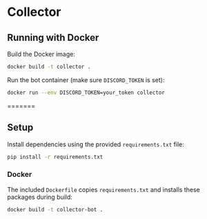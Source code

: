 # Collector

## Running with Docker

Build the Docker image:

```sh
docker build -t collector .
```

Run the bot container (make sure `DISCORD_TOKEN` is set):

```sh
docker run --env DISCORD_TOKEN=your_token collector
```
=======
## Setup

Install dependencies using the provided `requirements.txt` file:

```bash
pip install -r requirements.txt
```

### Docker

The included `Dockerfile` copies `requirements.txt` and installs these packages during build:

```bash
docker build -t collector-bot .
```


